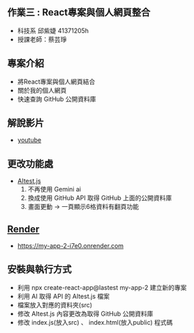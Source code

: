 ## 作業三 : React專案與個人網頁整合
- 科技系 邱紫婕 41371205h
- 授課老師：蔡芸琤

## 專案介紹
- 將React專案與個人網頁結合
- 關於我的個人網頁
- 快速查詢 GitHub 公開資料庫

## 解說影片
- [youtube](https://youtu.be/4-I18_DiCDk)

## 更改功能處
- [AItest.js](https://github.com/amy-chiou-hub/my-app-2/blob/main/my-app-2/src/AItest.js)
    1. 不再使用 Gemini ai
    2. 換成使用 GitHub API 取得 GitHub 上面的公開資料庫
    3. 畫面更動 -> 一頁顯示6格資料有翻頁功能
## [Render](https://my-app-2-i7e0.onrender.com)
- https://my-app-2-i7e0.onrender.com

## 安裝與執行方式
- 利用 npx create-react-app@lastest my-app-2 建立新的專案
- 利用 AI 取得 API 的 AItest.js 檔案
- 檔案放入對應的資料夾(src)
- 修改 AItest.js 內容更改為取得 GitHub 公開資料庫
- 修改 index.js(放入src) 、 index.html(放入public) 程式碼 
